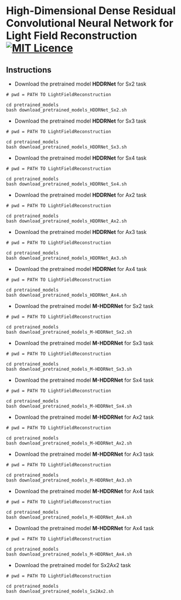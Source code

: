 # High-Dimensional Dense Residual Convolutional Neural Network for Light Field Reconstruction [![MIT Licence](https://badges.frapsoft.com/os/mit/mit.svg?v=103)](https://opensource.org/licenses/mit-license.php)

## Instructions

* Download the pretrained model **HDDRNet** for Sx2 task
```
# pwd = PATH TO LightFieldReconstruction

cd pretrained_models
bash download_pretrained_models_HDDRNet_Sx2.sh
```

* Download the pretrained model **HDDRNet** for Sx3 task
```
# pwd = PATH TO LightFieldReconstruction

cd pretrained_models
bash download_pretrained_models_HDDRNet_Sx3.sh
```

* Download the pretrained model **HDDRNet** for Sx4 task
```
# pwd = PATH TO LightFieldReconstruction

cd pretrained_models
bash download_pretrained_models_HDDRNet_Sx4.sh
```

* Download the pretrained model **HDDRNet** for Ax2 task
```
# pwd = PATH TO LightFieldReconstruction

cd pretrained_models
bash download_pretrained_models_HDDRNet_Ax2.sh
```

* Download the pretrained model **HDDRNet** for Ax3 task
```
# pwd = PATH TO LightFieldReconstruction

cd pretrained_models
bash download_pretrained_models_HDDRNet_Ax3.sh
```

* Download the pretrained model **HDDRNet** for Ax4 task
```
# pwd = PATH TO LightFieldReconstruction

cd pretrained_models
bash download_pretrained_models_HDDRNet_Ax4.sh
```


* Download the pretrained model **M-HDDRNet** for Sx2 task
```
# pwd = PATH TO LightFieldReconstruction

cd pretrained_models
bash download_pretrained_models_M-HDDRNet_Sx2.sh
```

* Download the pretrained model **M-HDDRNet** for Sx3 task
```
# pwd = PATH TO LightFieldReconstruction

cd pretrained_models
bash download_pretrained_models_M-HDDRNet_Sx3.sh
```

* Download the pretrained model **M-HDDRNet** for Sx4 task
```
# pwd = PATH TO LightFieldReconstruction

cd pretrained_models
bash download_pretrained_models_M-HDDRNet_Sx4.sh
```

* Download the pretrained model **M-HDDRNet** for Ax2 task
```
# pwd = PATH TO LightFieldReconstruction

cd pretrained_models
bash download_pretrained_models_M-HDDRNet_Ax2.sh
```

* Download the pretrained model **M-HDDRNet** for Ax3 task
```
# pwd = PATH TO LightFieldReconstruction

cd pretrained_models
bash download_pretrained_models_M-HDDRNet_Ax3.sh
```

* Download the pretrained model **M-HDDRNet** for Ax4 task
```
# pwd = PATH TO LightFieldReconstruction

cd pretrained_models
bash download_pretrained_models_M-HDDRNet_Ax4.sh
```

* Download the pretrained model **M-HDDRNet** for Ax4 task
```
# pwd = PATH TO LightFieldReconstruction

cd pretrained_models
bash download_pretrained_models_M-HDDRNet_Ax4.sh
```

* Download the pretrained model for Sx2Ax2 task
```
# pwd = PATH TO LightFieldReconstruction

cd pretrained_models
bash download_pretrained_models_Sx2Ax2.sh
```
